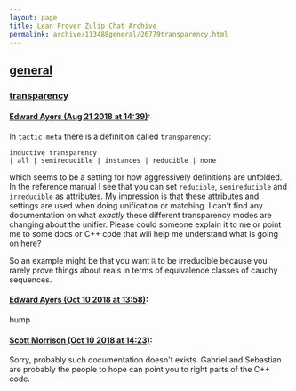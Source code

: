 ```yaml
---
layout: page
title: Lean Prover Zulip Chat Archive 
permalink: archive/113488general/26779transparency.html
---
```


## [general](index.html)
### [transparency](26779transparency.html)

#### [Edward Ayers (Aug 21 2018 at 14:39)](https://leanprover.zulipchat.com/#narrow/stream/113488-general/topic/transparency/near/132514588):
In `tactic.meta` there is a definition called `transparency`:
```lean
inductive transparency
| all | semireducible | instances | reducible | none
```
 which seems to be a setting for how aggressively definitions are unfolded. In the reference manual I see that you can set `reducible`, `semireducible` and `irreducible` as attributes. My impression is that these attributes and settings are used when doing unification or matching. I can't find any documentation on what *exactly* these different transparency modes are changing about the unifier. Please could someone explain it to me or point me to some docs or C++ code that will help me understand what is going on here?

So an example might be that you want `ℝ` to be irreducible because you rarely prove things about reals in terms of equivalence classes of cauchy sequences.

#### [Edward Ayers (Oct 10 2018 at 13:58)](https://leanprover.zulipchat.com/#narrow/stream/113488-general/topic/transparency/near/135536162):
bump

#### [Scott Morrison (Oct 10 2018 at 14:23)](https://leanprover.zulipchat.com/#narrow/stream/113488-general/topic/transparency/near/135537299):
Sorry, probably such documentation doesn't exists. Gabriel and Sebastian are probably the people to hope can point you to right parts of the C++ code.

